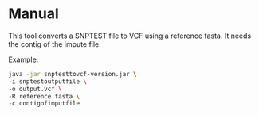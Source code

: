 # Manual

This tool converts a SNPTEST file to VCF using a reference fasta. It needs the contig of the impute file.


Example:

```bash
java -jar snptesttovcf-version.jar \
-i snptestoutputfile \
-o output.vcf \ 
-R reference.fasta \
-c contigofimputfile
```